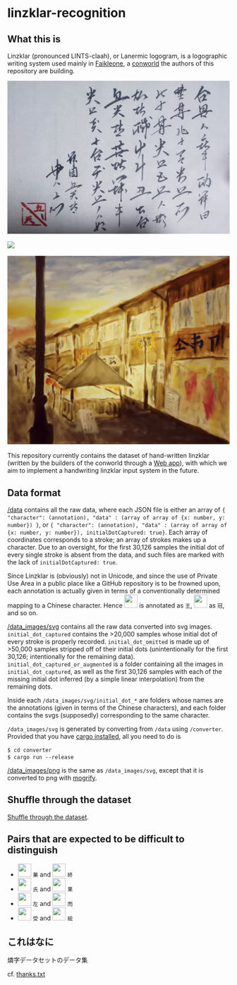 # linzklar-recognition

## What this is 
Linzklar (pronounced LINTS-claah), or Lanermic logogram, is a logographic writing system used mainly in [Faikleone](https://wikirlevip.miraheze.org/wiki/Faikleone), a [conworld](https://en.wikibooks.org/wiki/Conworld) the authors of this repository are building. 

![](DSC_1318-01.jpeg)

![](hsjoihs_.png)

![](DDf9lFVUwAAWe7c.jpg)

This repository currently contains the dataset of hand-written linzklar (written by the builders of the conworld through a [Web app](https://github.com/jurliyuuri/linzi-recognition)), with which we aim to implement a handwriting linzklar input system in the future.

## Data format

[/data](https://github.com/jurliyuuri/linzklar-recognition/tree/master/data) contains all the raw data, where each JSON file is either an array of `{ "character": (annotation), "data" : (array of array of {x: number, y: number}) }`, or `{ "character": (annotation), "data" : (array of array of {x: number, y: number}), initialDotCaptured: true}`. Each array of coordinates corresponds to a stroke; an array of strokes makes up a character. Due to an oversight, for the first 30,126 samples the initial dot of every single stroke is absent from the data, and such files are marked with the lack of `initialDotCaptured: true`.

Since Linzklar is (obviously) not in Unicode, and since the use of Private Use Area in a public place like a GitHub repository is to be frowned upon, each annotation is actually given in terms of a conventionally determined mapping to a Chinese character. Hence <img src="https://jurliyuuri.github.io/lin-marn/%E7%87%90%E5%AD%97%E7%94%BB%E5%83%8F/%E7%8E%8B.png" width="30" height="30" /> is annotated as `王`, <img src="https://jurliyuuri.github.io/lin-marn/%E7%87%90%E5%AD%97%E7%94%BB%E5%83%8F/%E5%86%A0.png" width="30" height="30" /> as `冠`, and so on.

[/data_images/svg](https://github.com/jurliyuuri/linzklar-recognition/tree/master/data_images/svg) contains all the raw data converted into svg images. `initial_dot_captured` contains the >20,000 samples whose initial dot of every stroke is properly recorded. `initial_dot_omitted` is made up of >50,000 samples stripped off of their initial dots (unintentionally for the first 30,126; intentionally for the remaining data). `initial_dot_captured_or_augmented` is a folder containing all the images in `initial_dot_captured`, as well as the first 30,126 samples with each of the missing initial dot inferred (by a simple linear interpolation) from the remaining dots.

Inside each `/data_images/svg/initial_dot_*` are folders whose names are the annotations (given in terms of the Chinese characters), and each folder contains the svgs (supposedly) corresponding to the same character.

`/data_images/svg` is generated by converting from `/data` using `/converter`. Provided that you have [cargo installed](https://doc.rust-lang.org/stable/cargo/getting-started/installation.html), all you need to do is

```
$ cd converter
$ cargo run --release
```

[/data_images/png](https://github.com/jurliyuuri/linzklar-recognition/tree/master/data_images/png) is the same as `/data_images/svg`, except that it is converted to png with [mogrify](https://imagemagick.org/script/mogrify.php).

## Shuffle through the dataset
[Shuffle through the dataset](http://jurliyuuri.com/linzklar-recognition/random.html).

## Pairs that are expected to be difficult to distinguish
* <img src="http://jurliyuuri.github.io/lin-marn/%E7%87%90%E5%AD%97%E7%94%BB%E5%83%8F/%E8%8F%93.png" width="30" height="30"> `菓` and <img src="http://jurliyuuri.github.io/lin-marn/%E7%87%90%E5%AD%97%E7%94%BB%E5%83%8F/%E7%B5%82.png" width="30" height="30"> `終`
* <img src="http://jurliyuuri.github.io/lin-marn/%E7%87%90%E5%AD%97%E7%94%BB%E5%83%8F12/%E6%B0%8F.png" width="30" height="30"> `氏` and <img src="http://jurliyuuri.github.io/lin-marn/%E7%87%90%E5%AD%97%E7%94%BB%E5%83%8F/%E6%9E%9C.png" width="30" height="30"> `果`
* <img src="http://jurliyuuri.github.io/lin-marn/%E7%87%90%E5%AD%97%E7%94%BB%E5%83%8F/%E5%B7%A6.png" width="30" height="30"> `左` and <img src="http://jurliyuuri.github.io/lin-marn/%E7%87%90%E5%AD%97%E7%94%BB%E5%83%8F/%E8%80%8C.png" width="30" height="30"> `而`
* <img src="http://jurliyuuri.github.io/lin-marn/%E7%87%90%E5%AD%97%E7%94%BB%E5%83%8F/%E5%8F%97.png" width="30" height="30"> `受` and <img src="http://jurliyuuri.github.io/lin-marn/%E7%87%90%E5%AD%97%E7%94%BB%E5%83%8F/%E7%B5%B5.png" width="30" height="30"> `絵`

## これはなに
燐字データセットのデータ集
 
cf. [thanks.txt](https://github.com/jurliyuuri/linzi-recognition/blob/master/thanks.txt)
